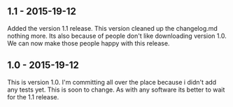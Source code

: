 ## 1.1 - 2015-19-12

Added the version 1.1 release. This version cleaned up the changelog.md nothing more. Its also because of people don't
like downloading version 1.0. We can now make those people happy with this release.

## 1.0 - 2015-19-12

This is version 1.0. I'm committing all over the place because i didn't add any tests yet. This is soon to change.
As with any software its better to wait for the 1.1 release.  
